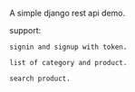 A simple django rest api demo.

support:

    signin and signup with token.

    list of category and product. 

    search product.
